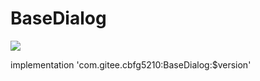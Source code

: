 # BaseDialog
[![](https://jitpack.io/v/com.gitee.cbfg5210/BaseDialog.svg)](https://jitpack.io/#com.gitee.cbfg5210/BaseDialog)

implementation 'com.gitee.cbfg5210:BaseDialog:$version'
